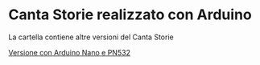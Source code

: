 # Canta Storie realizzato con Arduino
La cartella contiene altre versioni del Canta Storie

[Versione con Arduino Nano e PN532](/Arduino_Nano_PN532)

